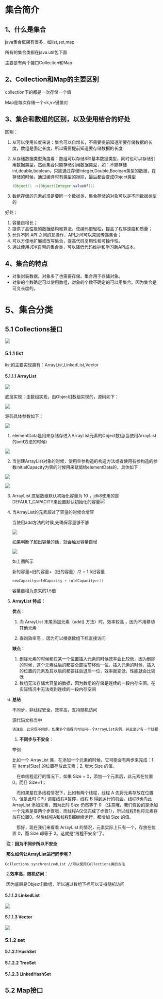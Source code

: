 # 集合简介



## 1、什么是集合

java集合框架有很多，如list,set,map

所有的集合类都在java.util包下面

主要是有两个接口Collection和Map



## 2、Collection和Map的主要区别

collection下的都是一次存储一个值

Map是每次存储一个<k,v>键值对



## 3、集合和数组的区别，以及使用结合的好处

区别：

1. 从可以使用长度来说：集合可以自增长，不需要提前知道所要存储数据的长度，数组是固定长度，所以需要提前知道要存储数据的长度

2. 从存储数据类型角度看：数组可以存储8种基本数据类型，同时也可以存储引用数据类型，然而集合只能存储引用数据类型，如：不能存储int,double,boolean，只能通过存储Integer,Double,Boolean类型的数据，在存储的时候，通过编译时有类型的擦除，最后都会变成Object类型 

   ```java
   (Object)1 ->(Object)Integer.valueOf(1)
   ```

3. 数组存储的元素必须是要同一个数据类，集合存储的对象可以是不同数据类型的

好处：

1. 容量自增长；
2. 提供了高性能的数据结构和算法，使编码更轻松，提高了程序速度和质量；
3. 允许不同 API 之间的互操作，API之间可以来回传递集合；
4. 可以方便地扩展或改写集合，提高代码复用性和可操作性。
5. 通过使用JDK自带的集合类，可以降低代码维护和学习新API成本。

## 4、集合的特点

- 对象封装数据，对象多了也需要存储。集合用于存储对象。
- 对象的个数确定可以使用数组，对象的个数不确定的可以用集合。因为集合是可变长度的。



# 5、集合分类



## 5.1 Collections接口	

![](picture/collection_1.png)



### 5.1.1 list

list的主要实现类有：ArrayList,LinkedList,Vector

#### 5.1.1.1 ArrayList

![](picture/ArrayList.png)

底层实现：由数组实现，由Object[]数组实现的，源码如下：

![](picture/ArrayList_1.png)

源码具体参数如下：

![](picture/ArrayList_2.png)

1. elementData是用来存储存进入ArrayList元素的Object数组(当使用ArrayList的add方法的时候)

![](picture/ArrayList_3.png)

2. 当创建ArrayList对象的时候，使用空参构造的构造方法或者使用有参构造的参数initialCapacity为零的时候用来赋值给elementData的，具体如下：

![](picture/ArrayList_4.png)

![](picture/ArrayList_5.png)



3. ArrayList 底层数组默认初始化容量为 10 ，jdk8使用的是DEFAULT_CAPACITY来设置默认初始化的容量![](picture/ArrayList_6.png)

4. 当ArrayList的元素超过了容量的时候会增容

   当使用add方法的时候,先确保容量够不够

   ![](picture/ArrayList_7.png)

   如果判断了超出容量的话，就会触发容量自增

   ![](picture/ArrayList_8.png)

   如上图所示

   新的容量=旧的容量+（旧的容量）/2 = 1.5旧容量

   ```java
   newCapacity=oldCapacity + (oldCapacity>>1)
   ```

   容量自增为原来的1.5倍

5. **ArrayList** **特点：**

   **优点：**

   1. 向 ArrayList 末尾添加元素（add() ⽅法）时，效率较⾼ ，因为不用移动其他元素

   2. 查询效率⾼ ，因为可以根据数组下标直接访问

   **缺点：**

   1. 删除元素的时候和在某一个位置插入元素的时候效率会比较低，因为删除的时候，这个元素往后的都要全部往前移动一位，插入元素的时候，插入的位置的元素及其以后的都要往后退后一位，效率就变低，性能就会比较低
   2. 数组无法存储大容量的数据，因为数组的存储是连续的一段内存空间，在实际情况中无法找到连续的一段内存空间

6. **总结**

   不同步，非线程安全，效率高，支持随机访问

   源代码文档当中

   ```xml
   请注意，此实现不同步。如果多个线程同时访问一个ArrayList实例，并且至少有一个线程在结构上修改了列表，则必须在外部进行同步。 （结构修改是添加或删除一个或多个元素，或显式调整后备数组大小的任何操作；仅设置元素的值不是结构修改。）这通常通过同步一些自然封装的对象来完成列表。如果不存在这样的对象，则应使用Collections.synchronizedList方法“包装”该列表。这最好在创建时完成，以防止对列表的意外不同步访问
   ```

   1. **不同步与不安全**：

   举例

    比如一个 ArrayList 类，在添加一个元素的时候，它可能会有两步来完成：1. 在 Items[Size] 的位置存放此元素；2. 增大 Size 的值。

    　在单线程运行的情况下，如果 Size = 0，添加一个元素后，此元素在位置 0，而且 Size=1；

    　而如果是在多线程情况下，比如有两个线程，线程 A 先将元素存放在位置 0。但是此时 CPU 调度线程A暂停，线程 B  得到运行的机会。线程B也向此 ArrayList 添加元素，因为此时 Size 仍然等于 0  （注意哦，我们假设的是添加一个元素是要两个步骤哦，而线程A仅仅完成了步骤1），所以线程B也将元素存放在位置0。然后线程A和线程B都继续运行，都增加 Size 的值。

    　那好，现在我们来看看 ArrayList 的情况，元素实际上只有一个，存放在位置 0，而 Size 却等于 2。这就是“线程不安全”了。

​	**注：因为不同步所以不安全**

​	**那么如何让ArrayList进行同步呢？**

```
Collections.synchronizedList //可以使用Collections类的方法
```

​	2.**效率高，随机访问**：

​		因为底层是Object[]数组，所以通过数组下标可以支持随机访问



#### 5.1.1.2 LinkedList



![](picture/LinkedList.png)

#### 5.1.1.3 Vector

![](picture/Vector.png)

### 5.1.2 set



#### 5.1.2.1 HashSet



#### 5.1.2.2 TreeSet



#### 5.1.2.3 LinkedHashSet





## 5.2 Map接口















